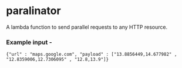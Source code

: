 # paralinator


A lambda function to send parallel requests to any HTTP resource.


### Example input - 


```
{"url" : "maps.google.com", "payload" : ["13.8856449,14.677982" , "12.8359006,12.7306095" , "12.8,13.9"]}
```
